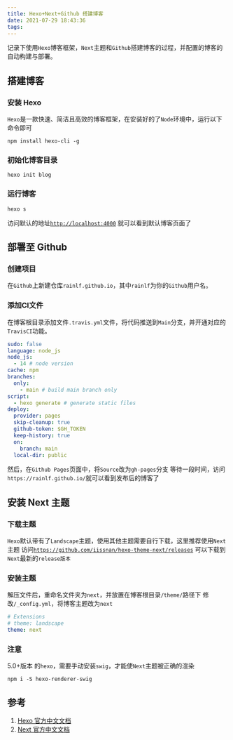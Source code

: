 ```yaml
---
title: Hexo+Next+Github 搭建博客
date: 2021-07-29 18:43:36
tags:
---
```




记录下使用`Hexo`博客框架，`Next`主题和`Github`搭建博客的过程，并配置的博客的自动构建与部署。
## 搭建博客

### 安装 Hexo

`Hexo`是一款快速、简洁且高效的博客框架，在安装好的了`Node`环境中，运行以下命令即可
```shell
npm install hexo-cli -g
```

### 初始化博客目录

```shell
hexo init blog
```

### 运行博客

```shell
hexo s
```

访问默认的地址[`http://localhost:4000`](http://localhost:4000) 就可以看到默认博客页面了


## 部署至 Github

### 创建项目

在`Github`上新建仓库`rainlf.github.io`，其中`rainlf`为你的`Github`用户名。

### 添加CI文件

在博客根目录添加文件`.travis.yml`文件，将代码推送到`Main`分支，并开通对应的`TravisCI`功能。

```yaml
sudo: false
language: node_js
node_js:
  - 14 # node version
cache: npm
branches:
  only:
    - main # build main branch only
script:
  - hexo generate # generate static files
deploy:
  provider: pages
  skip-cleanup: true
  github-token: $GH_TOKEN
  keep-history: true
  on:
    branch: main
  local-dir: public
```
然后，在`Github Pages`页面中，将`Source`改为`gh-pages`分支
等待一段时间，访问`https://rainlf.github.io/`就可以看到发布后的博客了

## 安装 Next 主题

### 下载主题
`Hexo`默认带有了`Landscape`主题，使用其他主题需要自行下载，这里推荐使用`Next`主题
访问[`https://github.com/iissnan/hexo-theme-next/releases`](https://github.com/iissnan/hexo-theme-next/releases) 可以下载到`Next`最新的`release版本`

### 安装主题
解压文件后，重命名文件夹为`next`，并放置在博客根目录`/theme/`路径下
修改`/_config.yml`，将博客主题改为`next`

```yaml
# Extensions
# theme: landscape
theme: next
```

### 注意

5.0+版本 的`hexo`，需要手动安装`swig`，才能使`Next`主题被正确的渲染

```shell
npm i -S hexo-renderer-swig
```

## 参考

1. [Hexo 官方中文文档](https://hexo.io/zh-cn/docs/)
2. [Next 官方中文文档](http://theme-next.iissnan.com/getting-started.html)

